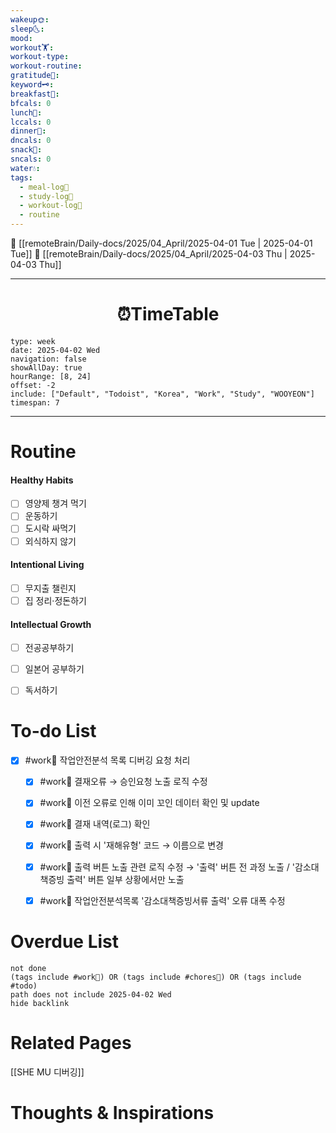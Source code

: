 ```yaml
---
wakeup🌞: 
sleep🌜: 
mood: 
workout🏋️: 
workout-type: 
workout-routine: 
gratitude🙏: 
keyword🗝️: 
breakfast🍳: 
bfcals: 0
lunch🍚: 
lccals: 0
dinner🥗: 
dncals: 0
snack🍬: 
sncals: 0
water💧: 
tags:
  - meal-log📝
  - study-log📓
  - workout-log💪
  - routine
---
```


🔺 [[remoteBrain/Daily-docs/2025/04_April/2025-04-01 Tue | 2025-04-01 Tue]]
🔻 [[remoteBrain/Daily-docs/2025/04_April/2025-04-03 Thu | 2025-04-03 Thu]]
___
<h1> <center>⏰TimeTable </center> </h1>

```gEvent
type: week
date: 2025-04-02 Wed
navigation: false
showAllDay: true
hourRange: [8, 24]
offset: -2
include: ["Default", "Todoist", "Korea", "Work", "Study", "WOOYEON"]
timespan: 7
```

--- 


# Routine 

####  Healthy Habits
- [ ] 영양제 챙겨 먹기
- [ ] 운동하기
- [ ] 도시락 싸먹기 
- [ ] 외식하지 않기 

####  Intentional Living 
- [ ] 무지출 챌린지 
- [ ] 집 정리·정돈하기

#### Intellectual Growth
- [ ] 전공공부하기
- [ ] 일본어 공부하기
- [ ] 독서하기



# To-do List

- [x] #work💼 작업안전분석 목록 디버깅 요청 처리
	- [x] #work💼 결재오류 → 승인요청 노출 로직 수정
	- [x] #work💼 이전 오류로 인해 이미 꼬인 데이터 확인 및 update
	- [x] #work💼 결재 내역(로그) 확인
	- [x] #work💼 출력 시 '재해유형' 코드 → 이름으로 변경
	- [x] #work💼 출력 버튼 노출 관련 로직 수정 → '출력' 버튼 전 과정 노출 / '감소대책증빙 출력' 버튼 일부 상황에서만 노출
	- [x] #work💼 작업안전분석목록 '감소대책증빙서류 출력' 오류 대폭 수정


# Overdue List
```tasks
not done
(tags include #work💼) OR (tags include #chores🧺) OR (tags include #todo)
path does not include 2025-04-02 Wed
hide backlink
```

# Related Pages

[[SHE MU 디버깅]]


# Thoughts & Inspirations

